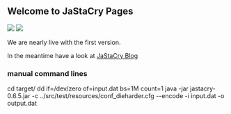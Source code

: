 ## Welcome to JaStaCry Pages

![](https://img.shields.io/badge/license-MIT-brithgreen.svg)
![](https://bestpractices.coreinfrastructure.org/projects/2521/badge)

We are nearly live with the first version.

In the meantime have a look at [JaStaCry Blog](https://blog.jastacry.org)

### manual command lines

cd target/
dd if=/dev/zero of=input.dat bs=1M count=1
java -jar jastacry-0.6.5.jar -c ../src/test/resources/conf_dieharder.cfg --encode -i input.dat -o output.dat
